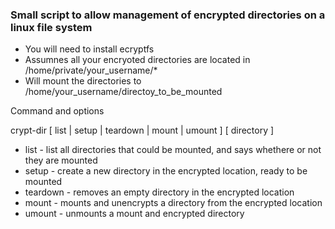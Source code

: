 ### Small script to allow management of encrypted directories on a linux file system

- You will need to install ecryptfs
- Assumnes all your encryoted directories are located in /home/private/your_username/*
- Will mount the directories to /home/your_username/directoy_to_be_mounted

Command and options

crypt-dir [ list | setup | teardown | mount | umount ] [ directory ]

- list     - list all directories that could be mounted, and says whethere or not they are mounted
- setup    - create a new directory in the encrypted location, ready to be mounted
- teardown - removes an empty directory in the encrypted location
- mount    - mounts and unencrypts a directory from the encrypted location
- umount   - unmounts a mount and encrypted directory
